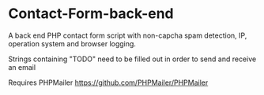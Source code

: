 # Contact-Form-back-end
A back end PHP contact form script with non-capcha spam detection, IP, operation system and browser logging.

Strings containing "TODO" need to be filled out in order to send and receive an email

Requires PHPMailer
https://github.com/PHPMailer/PHPMailer
